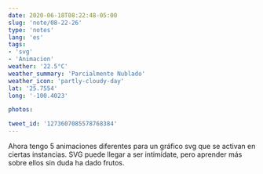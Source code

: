 ```yaml
---
date: 2020-06-18T08:22:48-05:00
slug: 'note/08-22-26'
type: 'notes'
lang: 'es'
tags:
- 'svg'
- 'Animacion'
weather: '22.5°C'
weather_summary: 'Parcialmente Nublado'
weather_icon: 'partly-cloudy-day'
lat: '25.7554'
long: '-100.4023'

photos:

tweet_id: '1273607085578768384'
---
```

Ahora tengo 5 animaciones diferentes para un gráfico svg que se activan en ciertas instancias. SVG puede llegar a ser intimídate, pero aprender más sobre ellos sin duda ha dado frutos.  